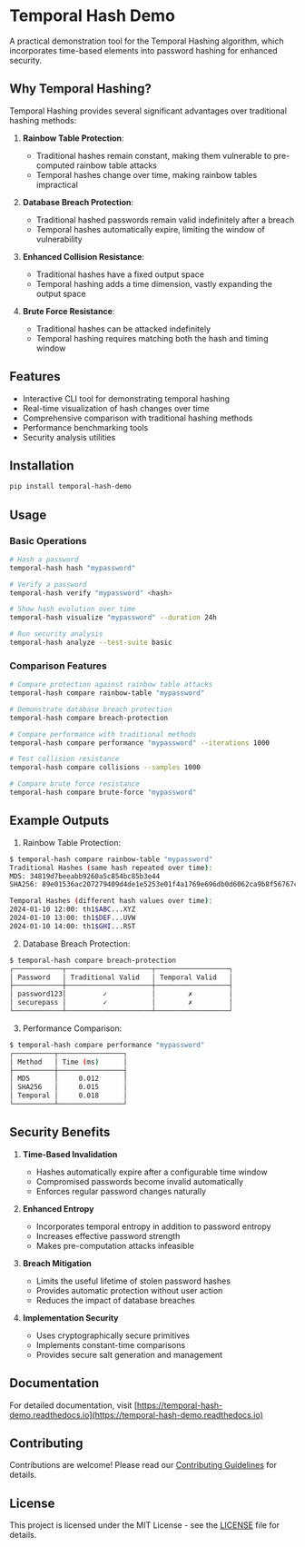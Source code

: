# Temporal Hash Demo

A practical demonstration tool for the Temporal Hashing algorithm, which incorporates time-based elements into password hashing for enhanced security.

## Why Temporal Hashing?

Temporal Hashing provides several significant advantages over traditional hashing methods:

1. **Rainbow Table Protection**: 
   - Traditional hashes remain constant, making them vulnerable to pre-computed rainbow table attacks
   - Temporal hashes change over time, making rainbow tables impractical

2. **Database Breach Protection**:
   - Traditional hashed passwords remain valid indefinitely after a breach
   - Temporal hashes automatically expire, limiting the window of vulnerability

3. **Enhanced Collision Resistance**:
   - Traditional hashes have a fixed output space
   - Temporal hashing adds a time dimension, vastly expanding the output space

4. **Brute Force Resistance**:
   - Traditional hashes can be attacked indefinitely
   - Temporal hashing requires matching both the hash and timing window

## Features

- Interactive CLI tool for demonstrating temporal hashing
- Real-time visualization of hash changes over time
- Comprehensive comparison with traditional hashing methods
- Performance benchmarking tools
- Security analysis utilities

## Installation

```bash
pip install temporal-hash-demo
```

## Usage

### Basic Operations

```bash
# Hash a password
temporal-hash hash "mypassword"

# Verify a password
temporal-hash verify "mypassword" <hash>

# Show hash evolution over time
temporal-hash visualize "mypassword" --duration 24h

# Run security analysis
temporal-hash analyze --test-suite basic
```

### Comparison Features

```bash
# Compare protection against rainbow table attacks
temporal-hash compare rainbow-table "mypassword"

# Demonstrate database breach protection
temporal-hash compare breach-protection

# Compare performance with traditional methods
temporal-hash compare performance "mypassword" --iterations 1000

# Test collision resistance
temporal-hash compare collisions --samples 1000

# Compare brute force resistance
temporal-hash compare brute-force "mypassword"
```

## Example Outputs

1. Rainbow Table Protection:
```bash
$ temporal-hash compare rainbow-table "mypassword"
Traditional Hashes (same hash repeated over time):
MD5: 34819d7beeabb9260a5c854bc85b3e44
SHA256: 89e01536ac207279409d4de1e5253e01f4a1769e696db0d6062ca9b8f56767c8

Temporal Hashes (different hash values over time):
2024-01-10 12:00: th1$ABC...XYZ
2024-01-10 13:00: th1$DEF...UVW
2024-01-10 14:00: th1$GHI...RST
```

2. Database Breach Protection:
```bash
$ temporal-hash compare breach-protection
┌────────────┬─────────────────────┬──────────────────┐
│ Password   │ Traditional Valid   │ Temporal Valid   │
├────────────┼─────────────────────┼──────────────────┤
│ password123│         ✓           │        ✗         │
│ securepass │         ✓           │        ✗         │
└────────────┴─────────────────────┴──────────────────┘
```

3. Performance Comparison:
```bash
$ temporal-hash compare performance "mypassword"
┌──────────┬────────────────┐
│ Method   │ Time (ms)      │
├──────────┼────────────────┤
│ MD5      │     0.012      │
│ SHA256   │     0.015      │
│ Temporal │     0.018      │
└──────────┴────────────────┘
```

## Security Benefits

1. **Time-Based Invalidation**
   - Hashes automatically expire after a configurable time window
   - Compromised passwords become invalid automatically
   - Enforces regular password changes naturally

2. **Enhanced Entropy**
   - Incorporates temporal entropy in addition to password entropy
   - Increases effective password strength
   - Makes pre-computation attacks infeasible

3. **Breach Mitigation**
   - Limits the useful lifetime of stolen password hashes
   - Provides automatic protection without user action
   - Reduces the impact of database breaches

4. **Implementation Security**
   - Uses cryptographically secure primitives
   - Implements constant-time comparisons
   - Provides secure salt generation and management

## Documentation

For detailed documentation, visit [https://temporal-hash-demo.readthedocs.io](https://temporal-hash-demo.readthedocs.io)

## Contributing

Contributions are welcome! Please read our [Contributing Guidelines](CONTRIBUTING.md) for details.

## License

This project is licensed under the MIT License - see the [LICENSE](LICENSE) file for details. 